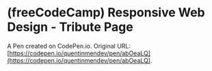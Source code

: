 # (freeCodeCamp) Responsive Web Design - Tribute Page

A Pen created on CodePen.io. Original URL: [https://codepen.io/quentinmendev/pen/abOeaLQ](https://codepen.io/quentinmendev/pen/abOeaLQ).


